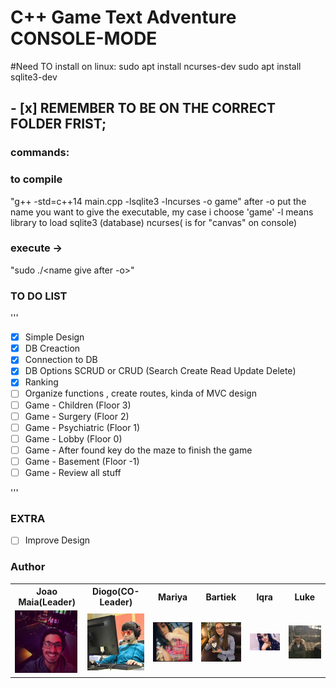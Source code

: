 # C++ Game Text Adventure CONSOLE-MODE

#Need TO install on linux:
sudo apt install ncurses-dev
sudo apt install sqlite3-dev

## - [x] REMEMBER TO BE ON THE CORRECT FOLDER FRIST;
### commands:
### to compile 
"g++ -std=c++14 main.cpp -lsqlite3 -lncurses -o game"
after -o put the name you want to give the executable, my case i choose 'game'
-l means library to load sqlite3 (database) ncurses( is for "canvas" on console)
### execute -> 
"sudo ./<name give after -o>"


### TO DO LIST

'''

- [x] Simple Design
- [x] DB Creaction
- [x] Connection to DB
- [x] DB Options SCRUD or CRUD (Search Create Read Update Delete)
- [x] Ranking
- [ ] Organize functions , create routes, kinda of MVC design 
- [ ] Game - Children     (Floor 3)
- [ ] Game - Surgery      (Floor 2)
- [ ] Game - Psychiatric  (Floor 1)
- [ ] Game - Lobby        (Floor 0)
- [ ] Game - After found key do the maze to finish the game 
- [ ] Game - Basement     (Floor -1)
- [ ] Game - Review all stuff

'''

### EXTRA 

- [ ] Improve Design 





### Author


<table>
  <tr>
    <th>Joao Maia(Leader)</th>
    <th>Diogo(CO-Leader)</th> 
    <th>Mariya</th>
    <th>Bartiek</th>
    <th>Iqra</th>
    <th>Luke</th>
  </tr>
  <tr>
    <td><a href="https://twitter.com/wannabevunf1"><img src="authorsIMG/joao_maia.jpg" width="100"></a></td>
    <td><a href="https://www.instagram.com/diogo.avm/"><img src="authorsIMG/diogo.jpg" width="100"></a></td>
    <td><a href="https://www.instagram.com/mariya_lok/"><img src="authorsIMG/mariya.jpg" width="100"></a></td>
    <td><a href="https://www.instagram.com/everlasting_sleep/"><img src="authorsIMG/bartek.jpg" width="100"></a></td>
    <td><a href="https://www.instagram.com/_iqrakhxn/"><img src="authorsIMG/iqra.jpg" width="100"></a></td>
    <td><a href="https://www.instagram.com/lukeromp/"><img src="authorsIMG/luke.jpg" width="100"></td>
  </tr>

</table>


